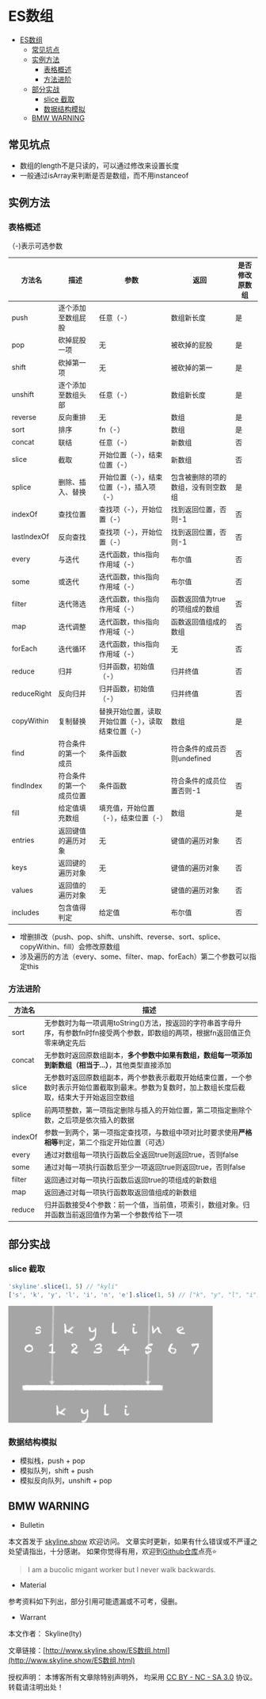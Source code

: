 # ES数组

<!-- @import "[TOC]" {cmd="toc" depthFrom=1 depthTo=6 orderedList=false} -->

<!-- code_chunk_output -->

- [ES数组](#es数组)
  - [常见坑点](#常见坑点)
  - [实例方法](#实例方法)
    - [表格概述](#表格概述)
    - [方法进阶](#方法进阶)
  - [部分实战](#部分实战)
    - [slice 截取](#slice-截取)
    - [数据结构模拟](#数据结构模拟)
  - [BMW WARNING](#bmw-warning)

<!-- /code_chunk_output -->

## 常见坑点

* 数组的length不是只读的，可以通过修改来设置长度
* 一般通过isArray来判断是否是数组，而不用instanceof

## 实例方法
### 表格概述
（-)表示可选参数

|方法名      | 描述               | 参数                                      | 返回         | 是否修改原数组|
|------------|--------------------|--------------------------------------|--------------|---------------|
|push        | 逐个添加至数组屁股 | 任意（-）                                 | 数组新长度   | 是|
|pop         | 砍掉屁股一项       | 无                                        | 被砍掉的屁股 | 是|
|shift       | 砍掉第一项         | 无                                        | 被砍掉的第一 | 是|
|unshift     | 逐个添加至数组头部 | 任意（-）                                 | 数组新长度   | 是|
|reverse     | 反向重排           | 无                                        | 数组         | 是|
|sort        | 排序               | fn（-）                                   | 数组         | 是|
|concat      | 联结               | 任意（-）                                 | 新数组       | 否|
|slice       | 截取               | 开始位置（-），结束位置（-）              | 新数组       | 否|
|splice      | 删除、插入、替换   | 开始位置（-），结束位置（-），插入项（-） | 包含被删除的项的数组，没有则空数组 | 是|
|indexOf     | 查找位置           | 查找项（-），开始位置（-）                | 找到返回位置，否则-1 | 否|
|lastIndexOf | 反向查找           | 查找项（-），开始位置（-）                | 找到返回位置，否则-1 | 否|
|every       | 与迭代             | 迭代函数，this指向作用域（-）             | 布尔值       | 否|
|some        | 或迭代             | 迭代函数，this指向作用域（-）             | 布尔值       | 否|
|filter      | 迭代筛选           | 迭代函数，this指向作用域（-）             | 函数返回值为true的项组成的数组 | 否|
|map         | 迭代调整           | 迭代函数，this指向作用域（-）             | 函数返回值组成的数组 | 否|
|forEach     | 迭代循环           | 迭代函数，this指向作用域（-）             | 无           | 否|
|reduce      | 归并               | 归并函数，初始值（-）                     | 归并终值     | 否|
|reduceRight | 反向归并           | 归并函数，初始值（-）                     | 归并终值     | 否|
|copyWithin | 复制替换           | 替换开始位置，读取开始位置（-），读取结束位置（-）| 数组    | 是|
|find | 符合条件的第一个成员 | 条件函数  | 符合条件的成员否则undefined    | 否|
|findIndex | 符合条件的第一个成员位置 | 条件函数  | 符合条件的成员位置否则-1    | 否|
|fill | 给定值填充数组 | 填充值，开始位置（-），结束位置（-）  | 数组    | 是|
|entries | 返回键值的遍历对象 | 无  | 键值的遍历对象    | 否|
|keys | 返回键的遍历对象 | 无  | 键值的遍历对象    | 否|
|values | 返回值的遍历对象 | 无  | 键值的遍历对象    | 否|
|includes | 包含值得判定 | 给定值  | 布尔值    | 否|
* 增删排改（push、pop、shift、unshift、reverse、sort、splice、copyWithin、fill）会修改原数组
* 涉及遍历的方法（every、some、filter、map、forEach）第二个参数可以指定this

### 方法进阶

方法名   | 描述 
---------|------
sort     | 无参数时为每一项调用toString()方法，按返回的字符串首字母升序，有参数fn时fn接受两个参数，即数组的两项，根据fn返回值正负零来确定先后
concat   | 无参数时返回原数组副本，**多个参数中如果有数组，数组每一项添加到新数组（相当于...）**，其他类型直接添加
slice    | 无参数时返回原数组副本，两个参数表示截取开始结束位置，一个参数时表示开始位置截取到最末。参数为复数时，加上数组长度后截取，结束大于开始返回空数组
splice   | 前两项整数，第一项指定删除与插入的开始位置，第二项指定删除个数，之后项是依次插入的数据
indexOf  | 参数一到两个，第一项指定查找项，与数组中项对比时要求使用**严格相等**判定，第二个指定开始位置（可选）
every    | 通过对数组每一项执行函数后全返回true则返回true，否则false
some     | 通过对每一项执行函数后至少一项返回true则返回true，否则false
filter   | 返回通过对每一项执行函数后返回true的项组成的新数组
map      | 返回通过对每一项执行函数取返回值组成的新数组
reduce   | 归并函数接受4个参数：前一个值，当前值，项索引，数组对象。归并函数当前返回值作为第一个参数传给下一项

## 部分实战
### slice 截取
```jsx
'skyline'.slice(1, 5) // "kyli"
['s', 'k', 'y', 'l', 'i', 'n', 'e'].slice(1, 5) // ["k", "y", "l", "i"]
```
![ES数组20230210161709](https://raw.githubusercontent.com/skylinety/blog-pics/master/imgs/ES%E6%95%B0%E7%BB%8420230210161709.png)

### 数据结构模拟
* 模拟栈，push + pop
* 模拟队列，shift + push
* 模拟反向队列，unshift + pop


## BMW WARNING

- Bulletin

本文首发于 [skyline.show](http://www.skyline.show) 欢迎访问。
文章实时更新，如果有什么错误或不严谨之处望请指出，十分感谢。
如果你觉得有用，欢迎到[Github仓库](https://github.com/skylinety/Blog)点亮⭐️


> I am a bucolic migant worker but I never walk backwards.

- Material

参考资料如下列出，部分引用可能遗漏或不可考，侵删。

>  

- Warrant

本文作者： Skyline(lty)

文章链接：[http://www.skyline.show/ES数组.html](http://www.skyline.show/ES数组.html)

授权声明： 本博客所有文章除特别声明外， 均采用 [CC BY - NC - SA 3.0](https://creativecommons.org/licenses/by-nc-sa/3.0/deed.zh) 协议。 转载请注明出处！
